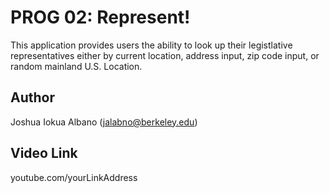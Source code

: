 # PROG 02: Represent!

This application provides users the ability to look up their legistlative representatives either by
current location, address input, zip code input, or random mainland U.S. Location.

## Author

Joshua Iokua Albano (jalabno@berkeley.edu)

## Video Link

youtube.com/yourLinkAddress

